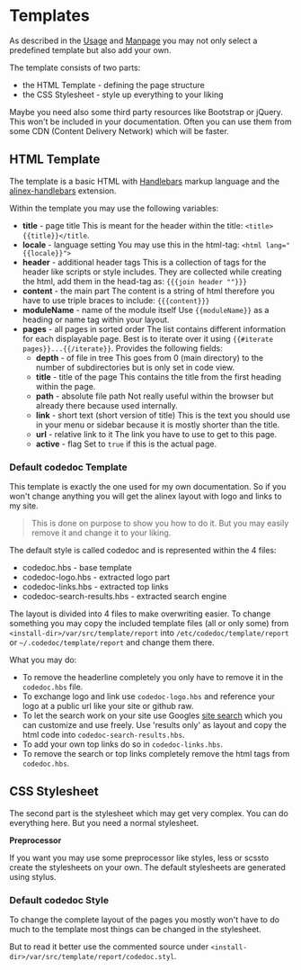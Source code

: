 Templates
=================================================

As described in the [Usage](../README.md#Usage) and [Manpage](man/codedoc1.md)
you may not only select a predefined template but also add your own.

The template consists of two parts:
- the HTML Template - defining the page structure
- the CSS Stylesheet - style up everything to your liking

Maybe you need also some third party resources like Bootstrap or jQuery. This won't
be included in your documentation. Often you can use them from some CDN (Content
Delivery Network) which will be faster.


HTML Template
--------------------------------------------------
The template is a basic HTML with [Handlebars](https://alinex.github.io/develop/lang/handlebars.html)
markup language and the [alinex-handlebars](https://alinex.github.io/node-handlebars/README.md.html)
extension.

Within the template you may use the following variables:
- __title__ - page title
  This is meant for the header within the title: `<title>{{title}}</title`.
- __locale__ - language setting
  You may use this in the html-tag: `<html lang="{{locale}}">`
- __header__  - additional header tags
  This is a collection of tags for the header like scripts or style includes. They
  are collected while creating the html, add them in the head-tag as: `{{{join header ""}}}`
- __content__ - the main part
  The content is a string of html therefore you have to use triple braces to
  include: `{{{content}}}`
- __moduleName__ - name of the module itself
  Use `{{moduleName}}` as a heading or name tag within your layout.
- __pages__ - all pages in sorted order
  The list contains different information for each displayable page. Best is to
  iterate over it using `{{#iterate pages}}...{{/iterate}}`. Provides the following fields:
  - __depth__ - of file in tree
    This goes from 0 (main directory) to the number of subdirectories but is only
    set in code view.
  - __title__ - title of the page
    This contains the title from the first heading within the page.
  - __path__ - absolute file path
    Not really useful within the browser but already there because used internally.
  - __link__ - short text (short version of title)
    This is the text you should use in your menu or sidebar because it is mostly
    shorter than the title.
  - __url__ - relative link to it
    The link you have to use to get to this page.
  - __active__ - flag
    Set to `true` if this is the actual page.

### Default codedoc Template

This template is exactly the one used for my own documentation. So if you won't
change anything you will get the alinex layout with logo and links to my site.

> This is done on purpose to show you how to do it. But you may easily remove it
> and change it to your liking.

The default style is called codedoc and is represented within the 4 files:
- codedoc.hbs - base template
- codedoc-logo.hbs - extracted logo part
- codedoc-links.hbs - extracted top links
- codedoc-search-results.hbs - extracted search engine

The layout is divided into 4 files to make overwriting easier. To change something
you may copy the included template files (all or only some) from
`<install-dir>/var/src/template/report` into
`/etc/codedoc/template/report` or `~/.codedoc/template/report` and change them there.

What you may do:
- To remove the headerline completely you only have to remove it in the `codedoc.hbs`
  file.
- To exchange logo and link use `codedoc-logo.hbs` and reference your logo at a public
  url like your site or github raw.
- To let the search work on your site use Googles [site search](https://cse.google.com/cse/all)
  which you can customize and use freely. Use 'results only' as layout and copy the
  html code into `codedoc-search-results.hbs`.
- To add your own top links do so in `codedoc-links.hbs`.
- To remove the search or top links completely remove the html tags from `codedoc.hbs`.


CSS Stylesheet
--------------------------------------------------
The second part is the stylesheet which may get very complex. You can do everything
here. But you need a normal stylesheet.

__Preprocessor__

If you want you may use some preprocessor like styles, less or scssto create the
stylesheets on your own. The default stylesheets are generated using stylus.

### Default codedoc Style

To change the complete layout of the pages you mostly won't have to do much to the
template most things can be changed in the stylesheet.

But to read it better use the commented source under `<install-dir>/var/src/template/report/codedoc.styl`.
